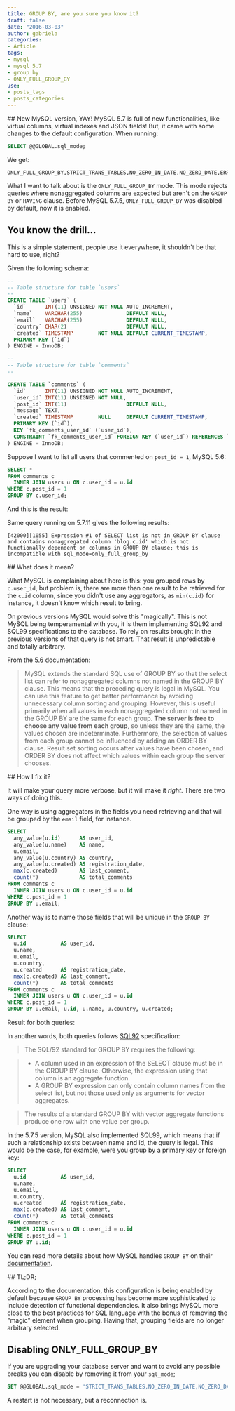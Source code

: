 ```yaml
---
title: GROUP BY, are you sure you know it?
draft: false
date: "2016-03-03"
author: gabriela
categories:
- Article
tags:
- mysql
- mysql 5.7
- group by
- ONLY_FULL_GROUP_BY
use:
- posts_tags
- posts_categories
---
```

## New MySQL version, YAY!
MySQL 5.7 is full of new functionalities, like virtual columns, virtual indexes and JSON fields! But, it came with some changes to the default configuration. When running:

```sql
SELECT @@GLOBAL.sql_mode;
```

We get:

```
ONLY_FULL_GROUP_BY,STRICT_TRANS_TABLES,NO_ZERO_IN_DATE,NO_ZERO_DATE,ERROR_FOR_DIVISION_BY_ZERO,NO_AUTO_CREATE_USER,NO_ENGINE_SUBSTITUTION
```

What I want to talk about is the `ONLY_FULL_GROUP_BY` mode. This mode rejects queries where nonaggregated columns are expected but aren't on the `GROUP BY` or `HAVING` clause. Before MySQL 5.7.5, `ONLY_FULL_GROUP_BY` was disabled by default, now it is enabled.

## You know the drill...

This is a simple statement, people use it everywhere, it shouldn't be that hard to use, right?

Given the following schema:

```sql
--
-- Table structure for table `users`
--
CREATE TABLE `users` (
  `id`      INT(11) UNSIGNED NOT NULL AUTO_INCREMENT,
  `name`    VARCHAR(255)              DEFAULT NULL,
  `email`   VARCHAR(255)              DEFAULT NULL,
  `country` CHAR(2)                   DEFAULT NULL,
  `created` TIMESTAMP        NOT NULL DEFAULT CURRENT_TIMESTAMP,
  PRIMARY KEY (`id`)
) ENGINE = InnoDB;

--
-- Table structure for table `comments`
--

CREATE TABLE `comments` (
  `id`      INT(11) UNSIGNED NOT NULL AUTO_INCREMENT,
  `user_id` INT(11) UNSIGNED NOT NULL,
  `post_id` INT(11)                   DEFAULT NULL,
  `message` TEXT,
  `created` TIMESTAMP        NULL     DEFAULT CURRENT_TIMESTAMP,
  PRIMARY KEY (`id`),
  KEY `fk_comments_user_id` (`user_id`),
  CONSTRAINT `fk_comments_user_id` FOREIGN KEY (`user_id`) REFERENCES `users` (`id`)
) ENGINE = InnoDB;
```

Suppose I want to list all users that commented on `post_id = 1`, MySQL 5.6:

```sql
SELECT *
FROM comments c
  INNER JOIN users u ON c.user_id = u.id
WHERE c.post_id = 1
GROUP BY c.user_id;
```

And this is the result:

<script src="https://gist.github.com/gabidavila/e3c5a5cdf0882eca0837.js"></script>

Same query running on 5.7.11 gives the following results:

```
[42000][1055] Expression #1 of SELECT list is not in GROUP BY clause and contains nonaggregated column 'blog.c.id' which is not functionally dependent on columns in GROUP BY clause; this is incompatible with sql_mode=only_full_group_by
```

## What does it mean?

What MySQL is complaining about here is this: you grouped rows by `c.user_id`, but problem is, there are more than one result to be retrieved for the `c.id` column, since you didn't use any aggregators, as `min(c.id)` for instance, it doesn't know which result to bring.

On previous versions MySQL would solve this "magically". This is not MySQL being temperamental with you, it is them implementing SQL92 and SQL99 specifications to the database. To rely on results brought in the previous versions of that query is not smart. That result is unpredictable and totally arbitrary.

From the [5.6](http://dev.mysql.com/doc/refman/5.6/en/group-by-handling.html) documentation:

> MySQL extends the standard SQL use of GROUP BY so that the select list can refer to nonaggregated columns not named in the GROUP BY clause. This means that the preceding query is legal in MySQL. You can use this feature to get better performance by avoiding unnecessary column sorting and grouping. However, this is useful primarily when all values in each nonaggregated column not named in the GROUP BY are the same for each group. **The server is free to choose any value from each group**, so unless they are the same, the values chosen are indeterminate. Furthermore, the selection of values from each group cannot be influenced by adding an ORDER BY clause. Result set sorting occurs after values have been chosen, and ORDER BY does not affect which values within each group the server chooses.

## How I fix it?

It will make your query more verbose, but it will make it _right_. There are two ways of doing this.

One way is using aggregators in the fields you need retrieving and that will be grouped by the `email` field, for instance.

```sql
SELECT
  any_value(u.id)      AS user_id,
  any_value(u.name)    AS name,
  u.email,
  any_value(u.country) AS country,
  any_value(u.created) AS registration_date,
  max(c.created)       AS last_comment,
  count(*)             AS total_comments
FROM comments c
  INNER JOIN users u ON c.user_id = u.id
WHERE c.post_id = 1
GROUP BY u.email;
```

Another way is to name those fields that will be unique in the `GROUP BY` clause:

```sql
SELECT
  u.id           AS user_id,
  u.name,
  u.email,
  u.country,
  u.created      AS registration_date,
  max(c.created) AS last_comment,
  count(*)       AS total_comments
FROM comments c
  INNER JOIN users u ON c.user_id = u.id
WHERE c.post_id = 1
GROUP BY u.email, u.id, u.name, u.country, u.created;
```

Result for both queries:

<script src="https://gist.github.com/gabidavila/b9d05f71fa97548b39c5.js"></script>

In another words, both queries follows [SQL92](http://dev.cs.uni-magdeburg.de/db/sybase9/help/dbugen9/00000284.htm) specification:

> The SQL/92 standard for GROUP BY requires the following:

> * A column used in an expression of the SELECT clause must be in the GROUP BY clause. Otherwise, the expression using that column is an aggregate function.
> * A GROUP BY expression can only contain column names from the select list, but not those used only as arguments for vector aggregates.

> The results of a standard GROUP BY with vector aggregate functions produce one row with one value per group.

In the 5.7.5 version, MySQL also implemented SQL99, which means that if such a relationship exists between name and id, the query is legal. This would be the case, for example, were you group by a primary key or foreign key:

```sql
SELECT
  u.id           AS user_id,
  u.name,
  u.email,
  u.country,
  u.created      AS registration_date,
  max(c.created) AS last_comment,
  count(*)       AS total_comments
FROM comments c
  INNER JOIN users u ON c.user_id = u.id
WHERE c.post_id = 1
GROUP BY u.id;
```

You can read more details about how MySQL handles `GROUP BY` on their [documentation](http://dev.mysql.com/doc/refman/5.7/en/group-by-handling.html).

## TL;DR;

According to the documentation, this configuration is being enabled by default because `GROUP BY` processing has become more sophisticated to include detection of functional dependencies. It also brings MySQL more close to the best practices for SQL language with the bonus of removing the "magic" element when grouping. Having that, grouping fields are no longer arbitrary selected.

## Disabling ONLY_FULL_GROUP_BY

If you are upgrading your database server and want to avoid any possible breaks you can disable by removing it from your `sql_mode`;

```sql
SET @@GLOBAL.sql_mode = 'STRICT_TRANS_TABLES,NO_ZERO_IN_DATE,NO_ZERO_DATE,ERROR_FOR_DIVISION_BY_ZERO,NO_AUTO_CREATE_USER,NO_ENGINE_SUBSTITUTION'
```

A restart is not necessary, but a reconnection is.
